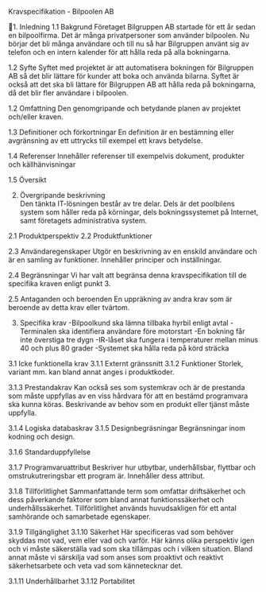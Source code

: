 Kravspecifikation - Bilpoolen AB


1. Inledning
1.1 Bakgrund
Företaget Bilgruppen AB startade för ett år sedan en bilpoolfirma. Det är många privatpersoner som använder bilpoolen. Nu börjar det bli många användare och till nu så har Bilgruppen använt sig av telefon och en intern kalender för att hålla reda på alla bokningarna. 

1.2 Syfte
Syftet med projektet är att automatisera bokningen för Bilgruppen AB så det blir lättare för kunder att boka och använda bilarna. Syftet är också att det ska bli lättare för Bilgruppen AB att hålla reda på bokningarna, då det blir fler användare i bilpoolen. 

1.2 Omfattning
Den genomgripande och betydande planen av projektet och/eller kraven. 

1.3 Definitioner och förkortningar
En definition är en bestämning eller avgränsning av ett uttrycks till exempel ett kravs betydelse.

1.4 Referenser
Innehåller referenser till exempelvis dokument, produkter och källhänvisningar

1.5 Översikt

2. Övergripande beskrivning								
Den tänkta IT-lösningen består av tre delar. Dels är det poolbilens system som håller reda på körningar, dels bokningssystemet på Internet, samt företagets administrativa system. 	

2.1 Produktperspektiv
2.2 Produktfunktioner

2.3 Användaregenskaper
Utgör en beskrivning av en enskild användare och är en samling av funktioner. Innehåller principer och inställningar.

2.4 Begränsningar
Vi har valt att begränsa denna kravspecifikation till de specifika kraven enligt punkt 3.

2.5 Antaganden och beroenden
En uppräkning av andra krav som är beroende av detta krav eller tvärtom.

3. Specifika krav
-Bilpoolkund ska lämna tillbaka hyrbil enligt avtal
-Terminalen ska identifiera användare före motorstart
-En bokning får inte överstiga tre dygn
-IR-låset ska fungera i temperaturer mellan minus 40 och plus 80 grader
-Systemet ska hålla reda på körd sträcka

3.1 Icke funktionella krav
3.1.1 Externt gränssnitt
3.1.2 Funktioner
Storlek, variant mm. kan bland annat anges i produktkoder.

3.1.3 Prestandakrav
Kan också ses som systemkrav och är de prestanda som måste uppfyllas av en viss hårdvara för att en bestämd programvara ska kunna köras. Beskrivande av behov som en produkt eller tjänst måste uppfylla. 

3.1.4 Logiska databaskrav
3.1.5 Designbegräsningar
Begränsningar inom kodning och design. 

3.1.6 Standarduppfyllelse

3.1.7 Programvaruattribut
Beskriver hur utbytbar, underhållsbar, flyttbar och omstrukutreringsbar ett program är. Innehåller dess attribut. 

3.1.8 Tillförlitlighet
Sammanfattande term som omfattar driftsäkerhet och dess påverkande faktorer som bland annat funktionssäkerhet och underhållssäkerhet. Tillförlitlighet används huvudsakligen för ett antal samhörande och samarbetade egenskaper.

3.1.9 Tillgänglighet
3.1.10 Säkerhet
Här specificeras vad som behöver skyddas mot vad, vem eller vad och varför. Här känns olika perspektiv igen och vi måste säkerställa vad som ska tillämpas och i vilken situation. Bland annat måste vi särskilja vad som anses som proaktivt och reaktivt säkerhetsarbete och veta vad som kännetecknar det. 

3.1.11 Underhållbarhet
3.1.12 Portabilitet

